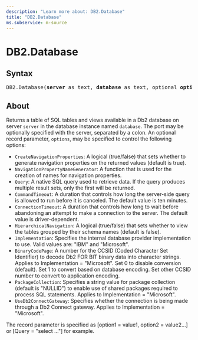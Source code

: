 ```yaml
---
description: "Learn more about: DB2.Database"
title: "DB2.Database"
ms.subservice: m-source
---
```

# DB2.Database

## Syntax

<pre>
DB2.Database(<b>server</b> as text, <b>database</b> as text, optional <b>options</b> as nullable record) as table
</pre>

## About

Returns a table of SQL tables and views available in a Db2 database on server `server` in the database instance named `database`. The port may be optionally specified with the server, separated by a colon. An optional record parameter, `options`, may be specified to control the following options:

- `CreateNavigationProperties`: A logical (true/false) that sets whether to generate navigation properties on the returned values (default is true).
- `NavigationPropertyNameGenerator`: A function that is used for the creation of names for navigation properties.
- `Query`: A native SQL query used to retrieve data. If the query produces multiple result sets, only the first will be returned.
- `CommandTimeout`: A duration that controls how long the server-side query is allowed to run before it is canceled. The default value is ten minutes.
- `ConnectionTimeout`: A duration that controls how long to wait before abandoning an attempt to make a connection to the server. The default value is driver-dependent.
- `HierarchicalNavigation`: A logical (true/false) that sets whether to view the tables grouped by their schema names (default is false).
- `Implementation`: Specifies the internal database provider implementation to use. Valid values are: "IBM" and "Microsoft".
- `BinaryCodePage`: A number for the CCSID (Coded Character Set Identifier) to decode Db2 FOR BIT binary data into character strings. Applies to Implementation = "Microsoft". Set 0 to disable conversion (default). Set 1 to convert based on database encoding. Set other CCSID number to convert to application encoding.
- `PackageCollection`: Specifies a string value for package collection (default is "NULLID") to enable use of shared packages required to process SQL statements. Applies to Implementation = "Microsoft".
- `UseDb2ConnectGateway`: Specifies whether the connection is being made through a Db2 Connect gateway. Applies to Implementation = "Microsoft".

The record parameter is specified as [option1 = value1, option2 = value2...] or [Query = "select ..."] for example.
